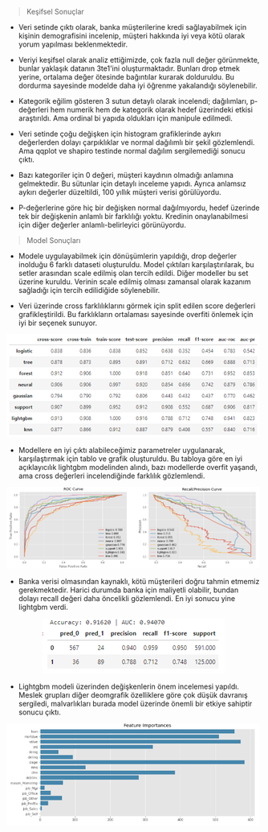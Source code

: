 > Keşifsel Sonuçlar

- Veri setinde çıktı olarak, banka müşterilerine kredi sağlayabilmek için kişinin demografisini incelenip, müşteri hakkında iyi veya kötü olarak yorum yapılması beklenmektedir.

- Veriyi keşifsel olarak analiz ettiğimizde, çok fazla null değer görünmekte, bunlar yaklaşık datanın 3te1'ini oluşturmaktadır. Bunları drop etmek yerine, ortalama değer ötesinde bağıntılar kurarak dolduruldu. Bu dordurma sayesinde modelde daha iyi öğrenme yakalandığı söylenebilir.

- Kategorik eğilim gösteren 3 sutun detaylı olarak incelendi; dağılımları, p-değerleri hem numerik hem de kategorik olarak hedef üzerindeki etkisi araştırıldı. Ama ordinal bi yapıda oldukları için manipule edilmedi.

- Veri setinde çoğu değişken için histogram grafiklerinde aykırı değerlerden dolayı çarpıklıklar ve normal dağılımlı bir şekil gözlemlendi. Ama qqplot ve shapiro testinde normal dağılım sergilemediği sonucu çıktı.

- Bazı kategoriler için 0 değeri, müşteri kaydının olmadığı anlamına gelmektedir. Bu sütunlar için detaylı inceleme yapıdı. Ayrıca anlamsız aykırı değerler düzeltildi, 100 yıllık müşteri verisi görülüyordu.

- P-değerlerine göre hiç bir değişken normal dağılmıyordu, hedef üzerinde tek bir değişkenin anlamlı bir farklılığı yoktu. Kredinin onaylanabilmesi için diğer değerler anlamlı-belirleyici görünüyordu.

> Model Sonuçları

- Modele uygulayabilmek için dönüşümlerin yapıldığı, drop değerler inolduğu 6 farklı dataseti oluşturuldu. Model çıktıları karşılaştırılarak, bu setler arasından scale edilmiş olan tercih edildi. Diğer modeller bu set üzerine kuruldu. Verinin scale edilmiş olması zamansal olarak kazanım sağladığı için tercih edilidiğide söylenebilir.

- Veri üzerinde cross farklılıklarını görmek için split edilen score değerleri grafikleştirildi. Bu farklıkların ortalaması sayesinde overfiti önlemek için iyi bir seçenek sunuyor.
  
<p align="center">
<img src="https://github.com/Kodluyoruz-Ankara-Veri-Bilimi/muratacikgoz/blob/master/img/hmelq_table.PNG"/></p>

- Modellere en iyi çıktı alabileceğimiz parametreler uygulanarak, karşılaştırmak için tablo ve grafik oluşturuldu. Bu tabloya göre en iyi açıklayıcılık lightgbm modelinden alındı, bazı modellerde overfit yaşandı, ama cross değerleri incelendiğinde farklılık gözlemlendi.

<p align="center">
<img src="https://github.com/Kodluyoruz-Ankara-Veri-Bilimi/muratacikgoz/blob/master/img/hmelq_auc.PNG"/></p>

- Banka verisi olmasından kaynaklı, kötü müşterileri doğru tahmin etmemiz gerekmektedir. Harici durumda banka için maliyetli olabilir, bundan dolayı recall değeri daha öncelikli gözlemlendi. En iyi sonucu yine lightgbm verdi.

<p align="center">
<img src="https://github.com/Kodluyoruz-Ankara-Veri-Bilimi/muratacikgoz/blob/master/img/hmelq_matrix.PNG"/></p>

- Lightgbm modeli üzerinden değişkenlerin önem incelemesi yapıldı. Meslek grupları diğer deomgrafik özelliklere göre çok düşük davranış sergiledi, malvarlıkları burada model üzerinde önemli bir etkiye sahiptir sonucu çıktı.

<p align="center">
<img src="https://github.com/Kodluyoruz-Ankara-Veri-Bilimi/muratacikgoz/blob/master/img/hmelq_imp.PNG"/></p>


